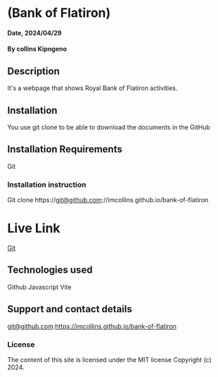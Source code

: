 # (Bank of Flatiron)

#### Date, 2024/04/29

#### By collins Kipngeno

## Description
It's a webpage that shows Royal Bank of Flatiron activities.

## Installation
You use git clone to be able to download the documents in the GitHub

## Installation Requirements
Git

### Installation instruction

Git clone https://git@github.com://imcollins.github.io/bank-of-flatiron



# Live Link
[Git](https://imcollins.github.io/bank-of-flatiron)

## Technologies used
Github
Javascript
Vite

## Support and contact details
git@github.com:https://imcollins.github.io/bank-of-flatiron

### License
The content of this site is licensed under the MIT license
Copyright (c) 2024.
